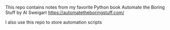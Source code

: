 This repo contains notes from my favorite Python book
Automate the Boring Stuff 
by Al Sweigart
https://automatetheboringstuff.com/

I also use this repo to store automation scripts
